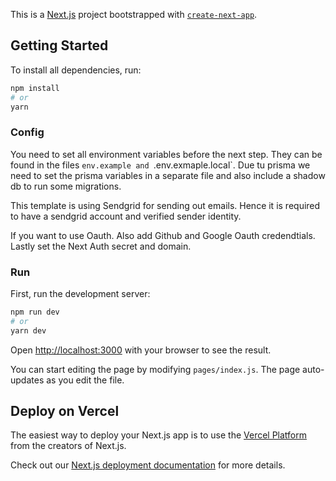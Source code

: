 This is a [Next.js](https://nextjs.org/) project bootstrapped with [`create-next-app`](https://github.com/vercel/next.js/tree/canary/packages/create-next-app).

## Getting Started

To install all dependencies, run:

```bash
npm install
# or
yarn
```

### Config

You need to set all environment variables before the next step. They can be found in the files `env.example and `.env.exmaple.local`. Due tu prisma we need to set the prisma variables in a separate file and also include a shadow db to run some migrations.

This template is using Sendgrid for sending out emails. Hence it is required to have a sendgrid account and verified sender identity.

If you want to use Oauth. Also add Github and Google Oauth credendtials. Lastly set the Next Auth secret and domain.

### Run

First, run the development server:

```bash
npm run dev
# or
yarn dev
```

Open [http://localhost:3000](http://localhost:3000) with your browser to see the result.

You can start editing the page by modifying `pages/index.js`. The page auto-updates as you edit the file.

## Deploy on Vercel

The easiest way to deploy your Next.js app is to use the [Vercel Platform](https://vercel.com/import?utm_medium=default-template&filter=next.js&utm_source=create-next-app&utm_campaign=create-next-app-readme) from the creators of Next.js.

Check out our [Next.js deployment documentation](https://nextjs.org/docs/deployment) for more details.
